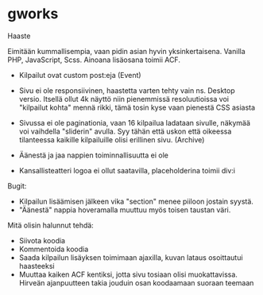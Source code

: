 # gworks
Haaste


Eimitään kummallisempia, vaan pidin asian hyvin yksinkertaisena.
Vanilla PHP, JavaScript, Scss.
Ainoana lisäosana toimii ACF.


- Kilpailut ovat custom post:eja (Event)

- Sivu ei ole responsiivinen, haastetta varten tehty vain ns. Desktop versio.
Itsellä ollut 4k näyttö niin pienemmissä resoluutioissa voi "kilpailut kohta" mennä rikki, tämä tosin kyse vaan pienestä CSS asiasta

- Sivussa ei ole paginationia, vaan 16 kilpailua ladataan sivulle, näkymää voi vaihdella "sliderin" avulla. Syy tähän että uskon että oikeessa tilanteessa kaikille kilpailuille olisi erillinen sivu. (Archive)
- Äänestä ja jaa nappien toiminnallisuutta ei ole
- Kansallisteatteri logoa ei ollut saatavilla, placeholderina toimii div:i

Bugit:

- Kilpailun lisäämisen jälkeen vika "section" menee piiloon jostain syystä.
- "Äänestä" nappia hoveramalla muuttuu myös toisen taustan väri.

Mitä olisin halunnut tehdä:
  - Siivota koodia
  - Kommentoida koodia
  - Saada kilpailun lisäyksen toimimaan ajaxilla, kuvan lataus osoittautui haasteeksi
  - Muuttaa kaiken ACF kentiksi, jotta sivu tosiaan olisi muokattavissa. Hirveän ajanpuutteen takia jouduin osan koodaamaan suoraan teemaan

